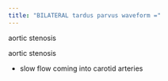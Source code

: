 ```yaml
---
title: "BILATERAL tardus parvus waveform ="
---
```

aortic stenosis

aortic stenosis
- slow flow coming into carotid arteries

